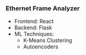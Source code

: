 ### Ethernet Frame Analyzer

- Frontend: React
- Backend: Flask
- ML Techniques:
  - K-Means Clustering
  - Autoencoders
